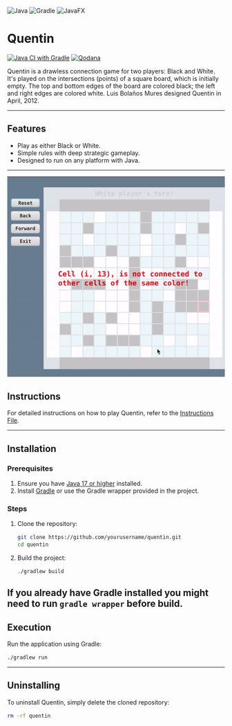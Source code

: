 ![Java](https://img.shields.io/badge/Java-007396?style=for-the-badge&logo=java&logoColor=white)
![Gradle](https://img.shields.io/badge/Gradle-02303A?style=for-the-badge&logo=gradle&logoColor=white)
![JavaFX](https://img.shields.io/badge/JavaFX-007396?style=for-the-badge&logo=java&logoColor=white)

# **Quentin**

[![Java CI with Gradle](https://github.com/Gabriele-tomai00/Quentin-game/actions/workflows/gradle.yml/badge.svg)](https://github.com/Gabriele-tomai00/Quentin-game/actions/workflows/gradle.yml)
[![Qodana](https://github.com/Gabriele-tomai00/Quentin-game/actions/workflows/qodana_code_quality.yml/badge.svg)](https://github.com/Gabriele-tomai00/Quentin-game/actions/workflows/qodana_code_quality.yml)

Quentin is a drawless connection game for two players: Black and White. It's played on the intersections (points) of a square board, which is initially empty. The top and bottom edges of the board are colored black; the left and right edges are colored white. Luis Bolaños Mures designed Quentin in April, 2012.

---

## **Features**
- Play as either Black or White.
- Simple rules with deep strategic gameplay.
- Designed to run on any platform with Java.

---
![Demo](demo.gif)

## **Instructions**
For detailed instructions on how to play Quentin, refer to the [Instructions File](instructions.md).

---

## **Installation**

### **Prerequisites**
1. Ensure you have [Java 17 or higher](https://adoptopenjdk.net/) installed.
2. Install [Gradle](https://gradle.org/install/) or use the Gradle wrapper provided in the project.

### **Steps**
1. Clone the repository:
   ```bash
   git clone https://github.com/yourusername/quentin.git
   cd quentin
   ```

2. Build the project:
   ```bash
   ./gradlew build
   ```
If you already have Gradle installed you might need to run `gradle wrapper` before build.
---

## **Execution**

Run the application using Gradle:
   ```bash
   ./gradlew run
   ```

---

## **Uninstalling**

To uninstall Quentin, simply delete the cloned repository:
```bash
rm -rf quentin
```

